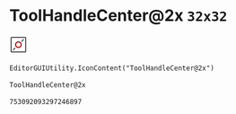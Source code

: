 # ToolHandleCenter@2x `32x32`
<img src="/img/ToolHandleCenter@2x.png" width=32 height=32>

``` CSharp
EditorGUIUtility.IconContent("ToolHandleCenter@2x")
```
```
ToolHandleCenter@2x
```
```
753092093297246897
```
